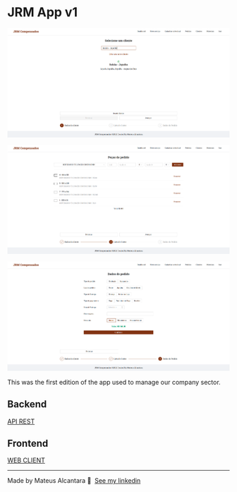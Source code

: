 # JRM App v1

![Preview 1](./print1.png)

![Preview 2](./print2.png)

![Preview 3](./print3.png)

This was the first edition of the app used to manage our company sector.

## Backend

[API REST](https://github.com/mat-alcantara/jrm-api)

## Frontend

[WEB CLIENT](https://github.com/mat-alcantara/jrm-web)

---

Made by Mateus Alcantara 👋 &nbsp;[See my linkedin](https://www.linkedin.com/in/mat-alcantara/)

